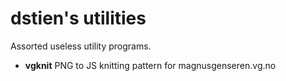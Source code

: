 dstien's utilities
==================

Assorted useless utility programs.

* **vgknit** PNG to JS knitting pattern for magnusgenseren.vg.no
